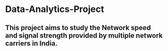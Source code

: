 # Data-Analytics-Project

## This project aims to study the Network speed and signal strength provided by multiple network carriers in India.
